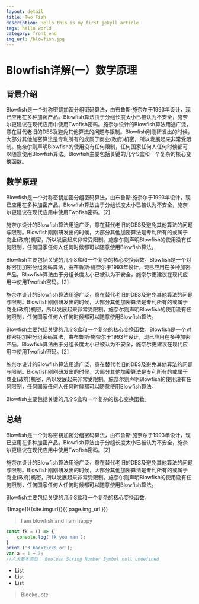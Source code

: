 ```yaml
---
layout: detail
title: Two Fish
description: Hello this is my first jekyll article
tags: hello world
category: front_end
img_url: /blowfish.jpg
---
```

# Blowfish详解(一）数学原理
## 背景介绍

Blowfish是一个对称密钥加密分组密码算法，由布鲁斯·施奈尔于1993年设计，现已应用在多种加密产品。Blowfish算法由于分组长度太小已被认为不安全，施奈尔更建议在现代应用中使用Twofish密码。施奈尔设计的Blowfish算法用途广泛，意在替代老旧的DES及避免其他算法的问题与限制。Blowfish刚刚研发出的时候，大部分其他加密算法是专利所有的或属于商业(政府)机密，所以发展起来非常受限制。施奈尔则声明Blowfish的使用没有任何限制，任何国家任何人任何时候都可以随意使用Blowfish算法。Blowfish主要包括关键的几个S盒和一个复杂的核心变换函数。

## 数学原理
Blowfish是一个对称密钥加密分组密码算法，由布鲁斯·施奈尔于1993年设计，现已应用在多种加密产品。Blowfish算法由于分组长度太小已被认为不安全，施奈尔更建议在现代应用中使用Twofish密码。[2]

施奈尔设计的Blowfish算法用途广泛，意在替代老旧的DES及避免其他算法的问题与限制。Blowfish刚刚研发出的时候，大部分其他加密算法是专利所有的或属于商业(政府)机密，所以发展起来非常受限制。施奈尔则声明Blowfish的使用没有任何限制，任何国家任何人任何时候都可以随意使用Blowfish算法。

Blowfish主要包括关键的几个S盒和一个复杂的核心变换函数。Blowfish是一个对称密钥加密分组密码算法，由布鲁斯·施奈尔于1993年设计，现已应用在多种加密产品。Blowfish算法由于分组长度太小已被认为不安全，施奈尔更建议在现代应用中使用Twofish密码。[2]

施奈尔设计的Blowfish算法用途广泛，意在替代老旧的DES及避免其他算法的问题与限制。Blowfish刚刚研发出的时候，大部分其他加密算法是专利所有的或属于商业(政府)机密，所以发展起来非常受限制。施奈尔则声明Blowfish的使用没有任何限制，任何国家任何人任何时候都可以随意使用Blowfish算法。

Blowfish主要包括关键的几个S盒和一个复杂的核心变换函数。Blowfish是一个对称密钥加密分组密码算法，由布鲁斯·施奈尔于1993年设计，现已应用在多种加密产品。Blowfish算法由于分组长度太小已被认为不安全，施奈尔更建议在现代应用中使用Twofish密码。[2]

施奈尔设计的Blowfish算法用途广泛，意在替代老旧的DES及避免其他算法的问题与限制。Blowfish刚刚研发出的时候，大部分其他加密算法是专利所有的或属于商业(政府)机密，所以发展起来非常受限制。施奈尔则声明Blowfish的使用没有任何限制，任何国家任何人任何时候都可以随意使用Blowfish算法。

Blowfish主要包括关键的几个S盒和一个复杂的核心变换函数。

## 总结
Blowfish是一个对称密钥加密分组密码算法，由布鲁斯·施奈尔于1993年设计，现已应用在多种加密产品。Blowfish算法由于分组长度太小已被认为不安全，施奈尔更建议在现代应用中使用Twofish密码。[2]

施奈尔设计的Blowfish算法用途广泛，意在替代老旧的DES及避免其他算法的问题与限制。Blowfish刚刚研发出的时候，大部分其他加密算法是专利所有的或属于商业(政府)机密，所以发展起来非常受限制。施奈尔则声明Blowfish的使用没有任何限制，任何国家任何人任何时候都可以随意使用Blowfish算法。

Blowfish主要包括关键的几个S盒和一个复杂的核心变换函数。

![Image]({{site.imgurl}}{{ page.img_url }})

>I am blowfish and I am happy

```js
const fk = () => {
    console.log('fk you man');
}
print ('3 backticks or');
var a = 1 + 3;
//六大基本类型： Boolean String Number Symbol null undefined
```

* List
* List
* List

> Blockquote
